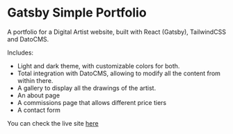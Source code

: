 # Gatsby Simple Portfolio

A portfolio for a Digital Artist website, built with React (Gatsby), TailwindCSS and DatoCMS.

Includes:
- Light and dark theme, with customizable colors for both.
- Total integration with DatoCMS, allowing to modify all the content from within there.
- A gallery to display all the drawings of the artist.
- An about page
- A commissions page that allows different price tiers
- A contact form

You can check the live site [here](https://r-simple-portfolio.netlify.app/)
